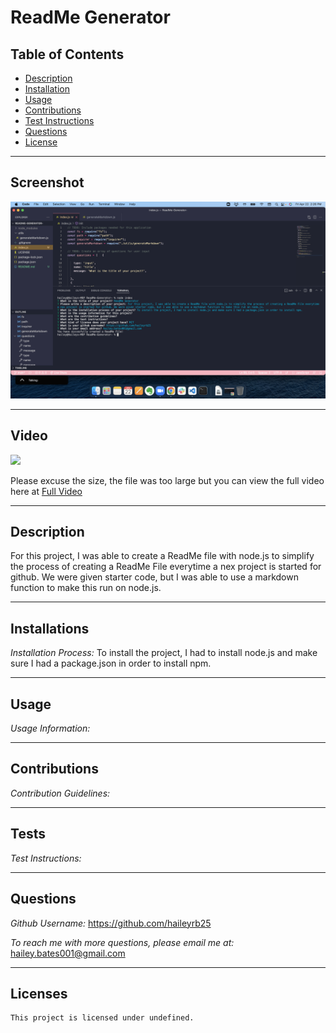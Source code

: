
# ReadMe Generator
 

## Table of Contents

- [Description](#Desription)
- [Installation](#Installations)
- [Usage](#Usage)
- [Contributions](#Contributions)
- [Test Instructions](#Tests)
- [Questions](#Questions)
- [License](#License)

---
## Screenshot
![Image](./assets/Screen%20Shot%202022-04-22%20at%202.26.06%20PM.png)

---

## Video

![](./assets/Readme%20Generator.gif)

Please excuse the size, the file was too large but you can view the full video here at [Full Video](https://drive.google.com/file/d/1QSZq5Mbq2lSEMvPMSr-52fbKPgTcUToz/view)

---

## Description
For this project, I was able to create a ReadMe file with node.js to simplify the process of creating a ReadMe File everytime a nex project is started for github. We were given starter code, but I was able to use a markdown function to make this run on node.js.

---
## Installations

*Installation Process:* To install the project, I had to install node.js and make sure I had a package.json in order to install npm. 

---
## Usage

*Usage Information:* 

---
## Contributions

*Contribution Guidelines:* 

---
## Tests

*Test Instructions:* 

---
## Questions

*Github Username:* https://github.com/haileyrb25

*To reach me with more questions, please email me at:* hailey.bates001@gmail.com

---
## Licenses

    This project is licensed under undefined.

